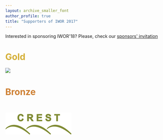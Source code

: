 ```yaml
---
layout: archive_smaller_font
author_profile: true
title: "Supporters of IWOR 2017"
---
```


<link rel="stylesheet" href="../css/sponsors.css">

Interested in sponsoring IWOR'18? Please, check our <a href="../sponsor_invitation" target="_blank">sponsors' invitation</a>

<h1 style="color:#d4af37">Gold</h1>

<a href="https://www.adesso.de/en/index.jsp" target="_blank"><img src="../images/Iwor_Logo.jpg"></a>

<h1 style="color:#cd7f32">Bronze</h1><br>

<a href="http://crest.cs.ucl.ac.uk/about/" target="_blank"><img src="../images/crest_logo.png"></a>
